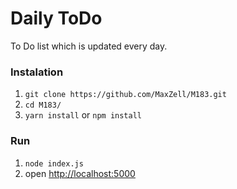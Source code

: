 # Daily ToDo
To Do list which is updated every day.

### Instalation
1. ```git clone https://github.com/MaxZell/M183.git```
2. ```cd M183/```
3. ```yarn install``` or ```npm install```

### Run
1. ```node index.js```
2. open [http://localhost:5000](http://localhost:5000)

